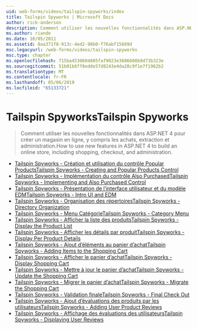 ```yaml
---
uid: web-forms/videos/tailspin-spyworks/index
title: Tailspin Spyworks | Microsoft Docs
author: rick-anderson
description: Comment utiliser les nouvelles fonctionnalités dans ASP.NET 4 pour créer un magasin en ligne, y compris les achats, extraction et administration.
ms.author: riande
ms.date: 10/05/2011
ms.assetid: 8aa371f8-913c-4ed2-98b0-f76abf15669d
msc.legacyurl: /web-forms/videos/tailspin-spyworks
msc.type: chapter
ms.openlocfilehash: 715ba4530604805faf9023e3606608b9d73b323e
ms.sourcegitcommit: 51b01b6ff8edde57d8243e4da28c9f1e7f1962b2
ms.translationtype: MT
ms.contentlocale: fr-FR
ms.lasthandoff: 05/06/2019
ms.locfileid: "65133721"
---
```

# <a name="tailspin-spyworks"></a><span data-ttu-id="fa456-103">Tailspin Spyworks</span><span class="sxs-lookup"><span data-stu-id="fa456-103">Tailspin Spyworks</span></span>

> <span data-ttu-id="fa456-104">Comment utiliser les nouvelles fonctionnalités dans ASP.NET 4 pour créer un magasin en ligne, y compris les achats, extraction et administration.</span><span class="sxs-lookup"><span data-stu-id="fa456-104">How to use new features in ASP.NET 4 to build an online store, including shopping, checkout, and administration.</span></span>

- [<span data-ttu-id="fa456-105">Tailspin Spyworks - Création et utilisation du contrôle Popular Products</span><span class="sxs-lookup"><span data-stu-id="fa456-105">Tailspin Spyworks - Creating and Popular Products Control</span></span>](tailspin-spyworks-creating-and-using-the-popular-products-control.md)
- [<span data-ttu-id="fa456-106">Tailspin Spyworks - Implémentation du contrôle Also Purchased</span><span class="sxs-lookup"><span data-stu-id="fa456-106">Tailspin Spyworks - Implementing and Also Purchased Control</span></span>](tailspin-spyworks-implementing-and-using-the-also-purchased-control.md)
- [<span data-ttu-id="fa456-107">Tailspin Spyworks - Présentation de l’interface utilisateur et du modèle EDM</span><span class="sxs-lookup"><span data-stu-id="fa456-107">Tailspin Spyworks - Intro UI and EDM</span></span>](tailspin-spyworks-intro-ui-and-edm.md)
- [<span data-ttu-id="fa456-108">Tailspin Spyworks - Organisation des répertoires</span><span class="sxs-lookup"><span data-stu-id="fa456-108">Tailspin Spyworks - Directory Organization</span></span>](tailspin-spyworks-directory-organization.md)
- [<span data-ttu-id="fa456-109">Tailspin Spyworks - Menu Catégorie</span><span class="sxs-lookup"><span data-stu-id="fa456-109">Tailspin Spyworks - Category Menu</span></span>](tailspin-spyworks-category-menu.md)
- [<span data-ttu-id="fa456-110">Tailspin Spyworks - Afficher la liste des produits</span><span class="sxs-lookup"><span data-stu-id="fa456-110">Tailspin Spyworks - Display the Product List</span></span>](tailspin-spyworks-display-the-product-list.md)
- [<span data-ttu-id="fa456-111">Tailspin Spyworks - Afficher les détails par produit</span><span class="sxs-lookup"><span data-stu-id="fa456-111">Tailspin Spyworks - Display Per Product Details</span></span>](tailspin-spyworks-display-per-product-details.md)
- [<span data-ttu-id="fa456-112">Tailspin Spyworks - Ajout d’éléments au panier d’achat</span><span class="sxs-lookup"><span data-stu-id="fa456-112">Tailspin Spyworks - Adding Items to the Shopping Cart</span></span>](tailspin-spyworks-adding-items-to-the-shopping-cart.md)
- [<span data-ttu-id="fa456-113">Tailspin Spyworks - Afficher le panier d’achat</span><span class="sxs-lookup"><span data-stu-id="fa456-113">Tailspin Spyworks - Display Shopping Cart</span></span>](tailspin-spyworks-display-shopping-cart.md)
- [<span data-ttu-id="fa456-114">Tailspin Spyworks - Mettre à jour le panier d’achat</span><span class="sxs-lookup"><span data-stu-id="fa456-114">Tailspin Spyworks - Update the Shopping Cart</span></span>](tailspin-spyworks-update-the-shopping-cart.md)
- [<span data-ttu-id="fa456-115">Tailspin Spyworks - Migrer le panier d’achat</span><span class="sxs-lookup"><span data-stu-id="fa456-115">Tailspin Spyworks - Migrate the Shopping Cart</span></span>](tailspin-spyworks-migrate-the-shopping-cart.md)
- [<span data-ttu-id="fa456-116">Tailspin Spyworks - Validation finale</span><span class="sxs-lookup"><span data-stu-id="fa456-116">Tailspin Spyworks - Final Check Out</span></span>](tailspin-spyworks-final-check-out.md)
- [<span data-ttu-id="fa456-117">Tailspin Spyworks - Ajout d’évaluations des produits par les utilisateurs</span><span class="sxs-lookup"><span data-stu-id="fa456-117">Tailspin Spyworks - Adding User Product Reviews</span></span>](tailspin-spyworks-adding-user-product-reviews.md)
- [<span data-ttu-id="fa456-118">Tailspin Spyworks - Affichage des évaluations des utilisateurs</span><span class="sxs-lookup"><span data-stu-id="fa456-118">Tailspin Spyworks - Displaying User Reviews</span></span>](tailspin-spyworks-displaying-user-reviews.md)
